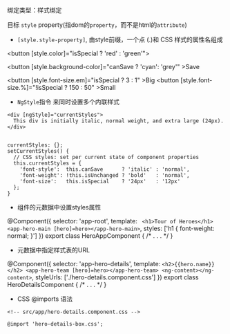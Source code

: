 
绑定类型：样式绑定

目标 `style` property(指dom的`property`，而不是html的`attribute`)

- `[style.style-property]`, 由style前缀，一个点 (.)和 CSS 样式的属性名组成

<button [style.color]="isSpecial ? 'red' : 'green'">

<button [style.background-color]="canSave ? 'cyan': 'grey'" >Save</button>

<!-- 有些样式绑定中的**样式带有单位**。在这里，以根据条件用 “em” 和 “%” 来设置字体大小的单位。 -->

<button [style.font-size.em]="isSpecial ? 3 : 1" >Big</button>
<button [style.font-size.%]="!isSpecial ? 150 : 50" >Small</button>

-  `NgStyle`指令 来同时设置多个内联样式

```
<div [ngStyle]="currentStyles">
  This div is initially italic, normal weight, and extra large (24px).
</div>


currentStyles: {};
setCurrentStyles() {
  // CSS styles: set per current state of component properties
  this.currentStyles = {
    'font-style':  this.canSave      ? 'italic' : 'normal',
    'font-weight': !this.isUnchanged ? 'bold'   : 'normal',
    'font-size':   this.isSpecial    ? '24px'   : '12px'
  };
}
```


- 组件的元数据中设置styles属性

@Component({
  selector: 'app-root',
  template: `
    <h1>Tour of Heroes</h1>
    <app-hero-main [hero]=hero></app-hero-main>`,
  styles: ['h1 { font-weight: normal; }']
})
export class HeroAppComponent {
/* . . . */
}

- 元数据中指定样式表的URL

@Component({
  selector: 'app-hero-details',
  template: `
    <h2>{{hero.name}}</h2>
    <app-hero-team [hero]=hero></app-hero-team>
    <ng-content></ng-content>
  `,
  styleUrls: ['./hero-details.component.css']
})
export class HeroDetailsComponent {
/* . . . */
}

- CSS @imports 语法

```
<!-- src/app/hero-details.component.css -->

@import 'hero-details-box.css';
```